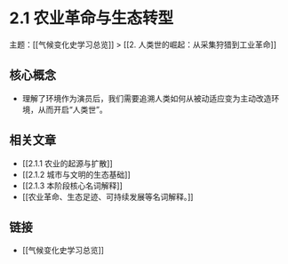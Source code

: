 # 2.1 农业革命与生态转型

主题：[[气候变化史学习总览]] > [[2. 人类世的崛起：从采集狩猎到工业革命]]

## 核心概念

- 理解了环境作为演员后，我们需要追溯人类如何从被动适应变为主动改造环境，从而开启“人类世”。

## 相关文章

- [[2.1.1 农业的起源与扩散]]
- [[2.1.2 城市与文明的生态基础]]
- [[2.1.3 本阶段核心名词解释]]
- [[农业革命、生态足迹、可持续发展等名词解释。]]

## 链接

- [[气候变化史学习总览]]
